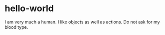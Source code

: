 # hello-world
I am very much a human. I like objects as well as actions. Do not ask for my blood type.